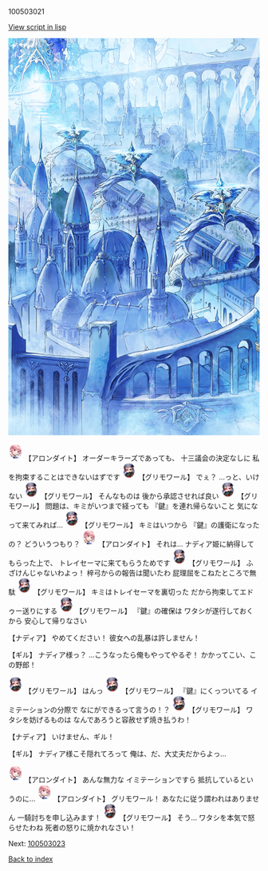 100503021

[View script in lisp](../scripts/100503021.txt)

![400_angel_town_daytime.png](../images/backgrounds/400_angel_town_daytime.png)

<img src="../images/units/3100711.png" alt="3100711.png" height="34"/>
【アロンダイト】
オーダーキラーズであっても、
十三議会の決定なしに
私を拘束することはできないはずです

<img src="../images/units/3501711.png" alt="3501711.png" height="34"/>
【グリモワール】
でぇ？
…っと、いけない

<img src="../images/units/3501711.png" alt="3501711.png" height="34"/>
【グリモワール】
そんなものは
後から承認させれば良い

<img src="../images/units/3501711.png" alt="3501711.png" height="34"/>
【グリモワール】
問題は、キミがいつまで経っても
『鍵』を連れ帰らないこと
気になって来てみれば…

<img src="../images/units/3501711.png" alt="3501711.png" height="34"/>
【グリモワール】
キミはいつから
『鍵』の護衛になったの？
どういうつもり？

<img src="../images/units/3100711.png" alt="3100711.png" height="34"/>
【アロンダイト】
それは…
ナディア姫に納得してもらった上で、
トレイセーマに来てもらうためです

<img src="../images/units/3501711.png" alt="3501711.png" height="34"/>
【グリモワール】
ふざけんじゃないわよっ！
梓弓からの報告は聞いたわ
屁理屈をこねたところで無駄

<img src="../images/units/3501711.png" alt="3501711.png" height="34"/>
【グリモワール】
キミはトレイセーマを裏切った
だから拘束してエドゥー送りにする

<img src="../images/units/3501711.png" alt="3501711.png" height="34"/>
【グリモワール】
『鍵』の確保は
ワタシが遂行しておくから
安心して帰りなさい

【ナディア】
やめてください！
彼女への乱暴は許しません！

【ギル】
ナディア様っ？
…こうなったら俺もやってやるぞ！
かかってこい、この野郎！

<img src="../images/units/3501711.png" alt="3501711.png" height="34"/>
【グリモワール】
はんっ

<img src="../images/units/3501711.png" alt="3501711.png" height="34"/>
【グリモワール】
『鍵』にくっついてる
イミテーションの分際で
なにができるって言うの！？

<img src="../images/units/3501711.png" alt="3501711.png" height="34"/>
【グリモワール】
ワタシを妨げるものは
なんであろうと容赦せず焼き払うわ！

【ナディア】
いけません、ギル！

【ギル】
ナディア様こそ隠れてろって
俺は、だ、大丈夫だからよっ…

<img src="../images/units/3100711.png" alt="3100711.png" height="34"/>
【アロンダイト】
あんな無力な
イミテーションですら
抵抗しているというのに…

<img src="../images/units/3100711.png" alt="3100711.png" height="34"/>
【アロンダイト】
グリモワール！
あなたに従う謂われはありません
一騎討ちを申し込みます！

<img src="../images/units/3501711.png" alt="3501711.png" height="34"/>
【グリモワール】
そう…
ワタシを本気で怒らせたわね
死者の怒りに焼かれなさい！


Next: [100503023](100503023.md)

[Back to index](index.md)
